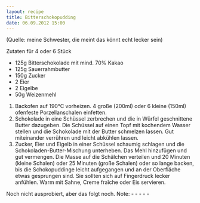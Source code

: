 ```yaml
---
layout: recipe
title: Bitterschokopudding
date: 06.09.2012 15:00
---
```


(Quelle: meine Schwester, die meint das könnt echt lecker sein)

Zutaten für 4 oder 6 Stück

* 125g Bitterschokolade mit mind. 70% Kakao
* 125g Sauerrahmbutter
* 150g Zucker
* 2 Eier
* 2 Eigelbe
* 50g Weizenmehl

1. Backofen auf 190°C vorheizen.
   4 große (200ml) oder 6 kleine (150ml) ofenfeste
   Porzellanschalen einfetten.
2. Schokolade in eine Schüssel zerbrechen und
   die in Würfel geschnittene Butter dazugeben.
   Die Schüssel auf einen Topf mit kochendem Wasser stellen und die
   Schokolade mit der Butter schmelzen lassen.
   Gut miteinander verrühren und leicht abkühlen lassen.
3. Zucker, Eier und Eigelb in einer Schüssel schaumig schlagen und die
   Schokoladen-Butter-Mischung unterheben.
   Das Mehl hinzufügen und gut vermengen.
   Die Masse auf die Schälchen verteilen und 20 Minuten (kleine Schalen)
   oder 25 Minuten (große Schalen) oder so lange backen, bis die Schokopuddinge
   leicht aufgegangen und an der Oberfläche etwas gesprungen sind.
   Sie sollten sich auf Fingerdruck lecker anfühlen.
   Warm mit Sahne, Creme fraîche oder Eis servieren.

Noch nicht ausprobiert, aber das folgt noch.
Note: - - - - -
